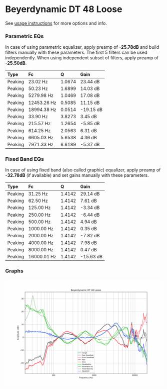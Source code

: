 # Beyerdynamic DT 48 Loose
See [usage instructions](https://github.com/jaakkopasanen/AutoEq#usage) for more options and info.

### Parametric EQs
In case of using parametric equalizer, apply preamp of **-25.78dB** and build filters manually
with these parameters. The first 5 filters can be used independently.
When using independent subset of filters, apply preamp of **-25.50dB**.

| Type    | Fc          |      Q | Gain      |
|:--------|:------------|:-------|:----------|
| Peaking | 23.02 Hz    | 1.0674 | 23.44 dB  |
| Peaking | 50.23 Hz    | 1.6899 | 14.03 dB  |
| Peaking | 5279.98 Hz  | 1.0469 | 17.08 dB  |
| Peaking | 12453.26 Hz | 0.5085 | 11.15 dB  |
| Peaking | 18994.38 Hz | 0.0514 | -19.15 dB |
| Peaking | 33.90 Hz    | 3.8273 | 3.45 dB   |
| Peaking | 215.57 Hz   | 1.2654 | -5.85 dB  |
| Peaking | 614.25 Hz   | 2.0563 | 6.31 dB   |
| Peaking | 6605.03 Hz  | 5.6538 | 4.36 dB   |
| Peaking | 7971.33 Hz  | 6.6189 | -5.37 dB  |

### Fixed Band EQs
In case of using fixed band (also called graphic) equalizer, apply preamp of **-32.78dB**
(if available) and set gains manually with these parameters.

| Type    | Fc          |      Q | Gain      |
|:--------|:------------|:-------|:----------|
| Peaking | 31.25 Hz    | 1.4142 | 29.14 dB  |
| Peaking | 62.50 Hz    | 1.4142 | 7.61 dB   |
| Peaking | 125.00 Hz   | 1.4142 | -3.34 dB  |
| Peaking | 250.00 Hz   | 1.4142 | -6.44 dB  |
| Peaking | 500.00 Hz   | 1.4142 | 4.94 dB   |
| Peaking | 1000.00 Hz  | 1.4142 | 0.35 dB   |
| Peaking | 2000.00 Hz  | 1.4142 | -7.82 dB  |
| Peaking | 4000.00 Hz  | 1.4142 | 7.98 dB   |
| Peaking | 8000.00 Hz  | 1.4142 | 0.47 dB   |
| Peaking | 16000.01 Hz | 1.4142 | -15.63 dB |

### Graphs
![](./Beyerdynamic%20DT%2048%20Loose.png)